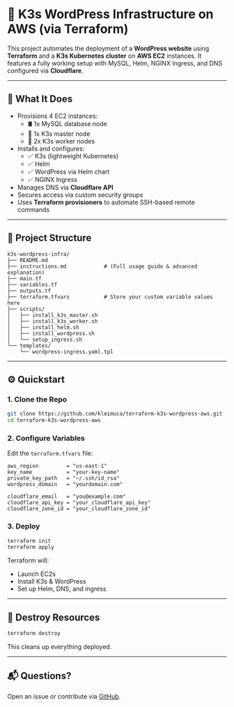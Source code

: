 # 🚀 K3s WordPress Infrastructure on AWS (via Terraform)

This project automates the deployment of a **WordPress website** using **Terraform** and a **K3s Kubernetes cluster** on **AWS EC2** instances. It features a fully working setup with MySQL, Helm, NGINX Ingress, and DNS configured via **Cloudflare**.

---

## 🔧 What It Does

- Provisions 4 EC2 instances:
  - 🛢 1x MySQL database node
  - 🧠 1x K3s master node
  - 💪 2x K3s worker nodes
- Installs and configures:
  - ✅ K3s (lightweight Kubernetes)
  - ✅ Helm
  - ✅ WordPress via Helm chart
  - ✅ NGINX Ingress
- Manages DNS via **Cloudflare API**
- Secures access via custom security groups
- Uses **Terraform provisioners** to automate SSH-based remote commands

---

## 📁 Project Structure

```
k3s-wordpress-infra/
├── README.md
├── instructions.md            # (Full usage guide & advanced explanation)
├── main.tf
├── variables.tf
├── outputs.tf
├── terraform.tfvars           # Store your custom variable values here
├── scripts/
│   ├── install_k3s_master.sh
│   ├── install_k3s_worker.sh
│   ├── install_helm.sh
│   ├── install_wordpress.sh
│   └── setup_ingress.sh
└── templates/
    └── wordpress-ingress.yaml.tpl
```

---

## ⚙️ Quickstart

### 1. Clone the Repo

```bash
git clone https://github.com/kleimuca/terraform-k3s-wordpress-aws.git
cd terraform-k3s-wordpress-aws
```

### 2. Configure Variables

Edit the `terraform.tfvars` file:

```hcl
aws_region         = "us-east-1"
key_name           = "your-key-name"
private_key_path   = "~/.ssh/id_rsa"
wordpress_domain   = "yourdomain.com"

cloudflare_email   = "you@example.com"
cloudflare_api_key = "your_cloudflare_api_key"
cloudflare_zone_id = "your_cloudflare_zone_id"
```

### 3. Deploy

```bash
terraform init
terraform apply
```

Terraform will:
- Launch EC2s
- Install K3s & WordPress
- Set up Helm, DNS, and ingress

---

## 🧹 Destroy Resources

```bash
terraform destroy
```

This cleans up everything deployed.

---

## 📬 Questions?

Open an issue or contribute via [GitHub](https://github.com/kleimuca/terraform-k3s-wordpress-aws).
